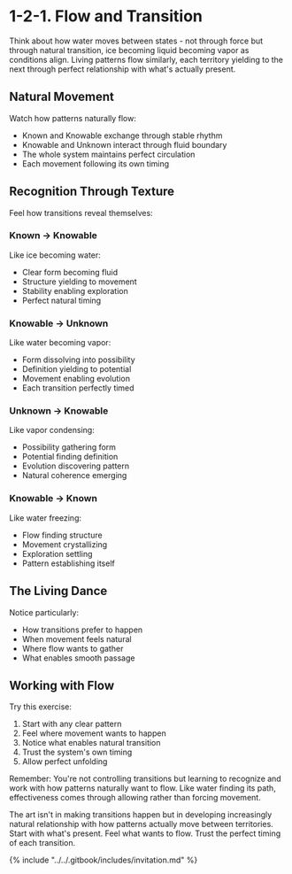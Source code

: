 # 1-2-1. Flow and Transition

Think about how water moves between states - not through force but through natural transition, ice becoming liquid becoming vapor as conditions align. Living patterns flow similarly, each territory yielding to the next through perfect relationship with what's actually present.

## Natural Movement



Watch how patterns naturally flow:

* Known and Knowable exchange through stable rhythm
* Knowable and Unknown interact through fluid boundary
* The whole system maintains perfect circulation
* Each movement following its own timing

## Recognition Through Texture

Feel how transitions reveal themselves:

### Known → Knowable

Like ice becoming water:

* Clear form becoming fluid
* Structure yielding to movement
* Stability enabling exploration
* Perfect natural timing

### Knowable → Unknown

Like water becoming vapor:

* Form dissolving into possibility
* Definition yielding to potential
* Movement enabling evolution
* Each transition perfectly timed

### Unknown → Knowable

Like vapor condensing:

* Possibility gathering form
* Potential finding definition
* Evolution discovering pattern
* Natural coherence emerging

### Knowable → Known

Like water freezing:

* Flow finding structure
* Movement crystallizing
* Exploration settling
* Pattern establishing itself

## The Living Dance

Notice particularly:

* How transitions prefer to happen
* When movement feels natural
* Where flow wants to gather
* What enables smooth passage

## Working with Flow

Try this exercise:

1. Start with any clear pattern
2. Feel where movement wants to happen
3. Notice what enables natural transition
4. Trust the system's own timing
5. Allow perfect unfolding

Remember: You're not controlling transitions but learning to recognize and work with how patterns naturally want to flow. Like water finding its path, effectiveness comes through allowing rather than forcing movement.

The art isn't in making transitions happen but in developing increasingly natural relationship with how patterns actually move between territories. Start with what's present. Feel what wants to flow. Trust the perfect timing of each transition.

{% include "../../.gitbook/includes/invitation.md" %}

